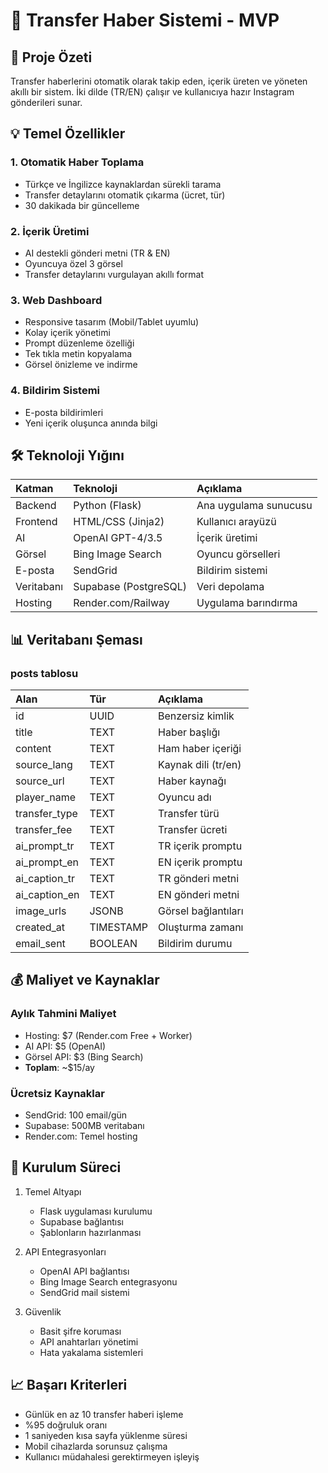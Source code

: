 # 📱 Transfer Haber Sistemi - MVP

## 🎯 Proje Özeti
Transfer haberlerini otomatik olarak takip eden, içerik üreten ve yöneten akıllı bir sistem. İki dilde (TR/EN) çalışır ve kullanıcıya hazır Instagram gönderileri sunar.

## 💡 Temel Özellikler

### 1. Otomatik Haber Toplama
- Türkçe ve İngilizce kaynaklardan sürekli tarama
- Transfer detaylarını otomatik çıkarma (ücret, tür)
- 30 dakikada bir güncelleme

### 2. İçerik Üretimi
- AI destekli gönderi metni (TR & EN)
- Oyuncuya özel 3 görsel
- Transfer detaylarını vurgulayan akıllı format

### 3. Web Dashboard
- Responsive tasarım (Mobil/Tablet uyumlu)
- Kolay içerik yönetimi
- Prompt düzenleme özelliği
- Tek tıkla metin kopyalama
- Görsel önizleme ve indirme

### 4. Bildirim Sistemi
- E-posta bildirimleri
- Yeni içerik oluşunca anında bilgi

## 🛠️ Teknoloji Yığını

| Katman     | Teknoloji           | Açıklama                  |
|:-----------|:-------------------|:--------------------------|
| Backend    | Python (Flask)     | Ana uygulama sunucusu     |
| Frontend   | HTML/CSS (Jinja2)  | Kullanıcı arayüzü         |
| AI         | OpenAI GPT-4/3.5   | İçerik üretimi            |
| Görsel     | Bing Image Search  | Oyuncu görselleri         |
| E-posta    | SendGrid           | Bildirim sistemi          |
| Veritabanı | Supabase (PostgreSQL) | Veri depolama         |
| Hosting    | Render.com/Railway | Uygulama barındırma       |

## 📊 Veritabanı Şeması

### posts tablosu

| Alan          | Tür       | Açıklama                        |
|:--------------|:----------|:--------------------------------|
| id            | UUID      | Benzersiz kimlik                |
| title         | TEXT      | Haber başlığı                   |
| content       | TEXT      | Ham haber içeriği               |
| source_lang   | TEXT      | Kaynak dili (tr/en)            |
| source_url    | TEXT      | Haber kaynağı                   |
| player_name   | TEXT      | Oyuncu adı                      |
| transfer_type | TEXT      | Transfer türü                   |
| transfer_fee  | TEXT      | Transfer ücreti                 |
| ai_prompt_tr  | TEXT      | TR içerik promptu               |
| ai_prompt_en  | TEXT      | EN içerik promptu               |
| ai_caption_tr | TEXT      | TR gönderi metni                |
| ai_caption_en | TEXT      | EN gönderi metni                |
| image_urls    | JSONB     | Görsel bağlantıları             |
| created_at    | TIMESTAMP | Oluşturma zamanı                |
| email_sent    | BOOLEAN   | Bildirim durumu                 |

## 💰 Maliyet ve Kaynaklar

### Aylık Tahmini Maliyet
- Hosting: $7 (Render.com Free + Worker)
- AI API: $5 (OpenAI)
- Görsel API: $3 (Bing Search)
- **Toplam**: ~$15/ay

### Ücretsiz Kaynaklar
- SendGrid: 100 email/gün
- Supabase: 500MB veritabanı
- Render.com: Temel hosting

## 🚀 Kurulum Süreci

1. Temel Altyapı
   - Flask uygulaması kurulumu
   - Supabase bağlantısı
   - Şablonların hazırlanması

2. API Entegrasyonları
   - OpenAI API bağlantısı
   - Bing Image Search entegrasyonu
   - SendGrid mail sistemi

3. Güvenlik
   - Basit şifre koruması
   - API anahtarları yönetimi
   - Hata yakalama sistemleri

## 📈 Başarı Kriterleri

- Günlük en az 10 transfer haberi işleme
- %95 doğruluk oranı
- 1 saniyeden kısa sayfa yüklenme süresi
- Mobil cihazlarda sorunsuz çalışma
- Kullanıcı müdahalesi gerektirmeyen işleyiş 

